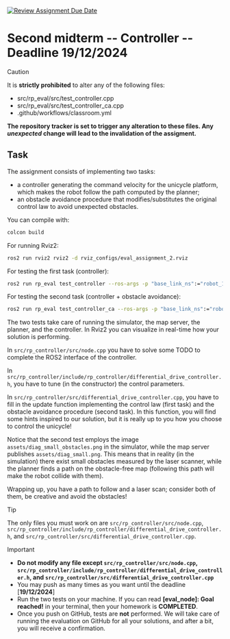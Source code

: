 [![Review Assignment Due Date](https://classroom.github.com/assets/deadline-readme-button-22041afd0340ce965d47ae6ef1cefeee28c7c493a6346c4f15d667ab976d596c.svg)](https://classroom.github.com/a/j5ACTdgH)
# Second midterm -- Controller -- Deadline 19/12/2024
> [!CAUTION]
> It is **strictly prohibited** to alter any of the following files:
> - src/rp_eval/src/test_controller.cpp
> - src/rp_eval/src/test_controller_ca.cpp
> - .github/workflows/classroom.yml
> 
> **The repository tracker is set to trigger any alteration to these files. Any _unexpected_ change will lead to the invalidation of the assigment.**

## Task
The assignment consists of implementing two tasks:
- a controller generating the command velocity for the unicycle platform, which makes the robot follow the path computed by the planner;
- an obstacle avoidance procedure that modifies/substitutes the original control law to avoid unexpected obstacles.

You can compile with:
```sh
colcon build
```
For running Rviz2:
```sh
ros2 run rviz2 rviz2 -d rviz_configs/eval_assignment_2.rviz
```
For testing the first task (controller):
```sh
ros2 run rp_eval test_controller --ros-args -p "base_link_ns":="robot_1" -p "laser_ns":="laser_1" -p "image":="assets/diag_small.png" -p resolution:="0.1"
```
For testing the second task (controller + obstacle avoidance):
```sh
ros2 run rp_eval test_controller_ca --ros-args -p "base_link_ns":="robot_1" -p "laser_ns":="laser_1" -p "image":="assets/diag_small.png" -p resolution:="0.1"
```
The two tests take care of running the simulator, the map server, the planner, and the controller. In Rviz2 you can visualize in real-time how your solution is performing.

In `src/rp_controller/src/node.cpp` you have to solve some TODO to complete the ROS2 interface of the controller.

In `src/rp_controller/include/rp_controller/differential_drive_controller.h`, you have to tune (in the constructor) the control parameters.

In `src/rp_controller/src/differential_drive_controller.cpp`, you have to fill in the update function implementing the control law (first task) and the obstacle avoidance procedure (second task). In this function, you will find some hints inspired to our solution, but it is really up to you how you choose to control the unicycle!

Notice that the second test employs the image `assets/diag_small_obstacles.png` in the simulator, while the map server publishes `assets/diag_small.png`. This means that in reality (in the simulation) there exist small obstacles measured by the laser scanner, while the planner finds a path on the obstacle-free map (following this path will make the robot collide with them).

Wrapping up, you have a path to follow and a laser scan; consider both of them, be creative and avoid the obstacles! 


>[!TIP]
The only files you must work on are `src/rp_controller/src/node.cpp`, `src/rp_controller/include/rp_controller/differential_drive_controller.h`, and `src/rp_controller/src/differential_drive_controller.cpp`.


> [!IMPORTANT]
> - **Do not modify any file except `src/rp_controller/src/node.cpp`, `src/rp_controller/include/rp_controller/differential_drive_controller.h`, and `src/rp_controller/src/differential_drive_controller.cpp`**
> - You may push as many times as you want until the deadline \[**19/12/2024**\]
> - Run the two tests on your machine. If you can read **[eval_node]: Goal reached!** in your terminal, then your homework is **COMPLETED**.
> - Once you push on GitHub, tests are **not** performed. We will take care of running the evaluation on GitHub for all your solutions, and after a bit, you will receive a confirmation.

